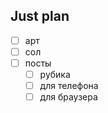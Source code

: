 ## Just plan
- [ ] арт 
- [ ] сол
- [ ] посты
	- [ ] рубика
	- [ ] для телефона 
	- [ ] для браузера
